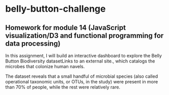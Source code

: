 # belly-button-challenge
Homework for module 14 (JavaScript visualization/D3 and functional programming for data processing)
-----------------------------------------------------------------------------------------------------------
In this assignment, I will build an interactive dashboard to explore the Belly Button Biodiversity datasetLinks to an external site., which catalogs the microbes that colonize human navels.

The dataset reveals that a small handful of microbial species (also called operational taxonomic units, or OTUs, in the study) were present in more than 70% of people, while the rest were relatively rare.